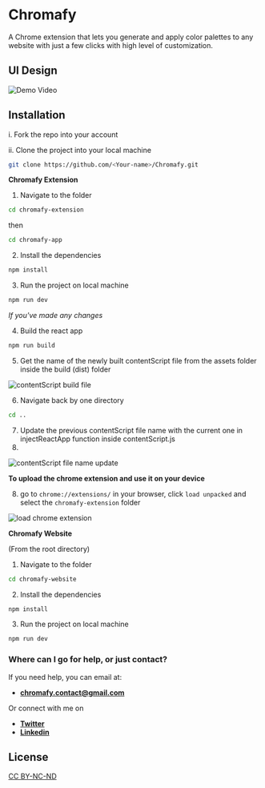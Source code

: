 # Chromafy

A Chrome extension that lets you generate and apply color palettes to any website with just a few clicks with high level of customization.

## UI Design

![Demo Video](https://github.com/PrajwalDhule/Chromafy/assets/89639472/accf8e82-1e40-4f8c-9eee-573e832a1302)


## Installation

i. Fork the repo into your account

ii. Clone the project into your local machine

```sh
git clone https://github.com/<Your-name>/Chromafy.git
```

**Chromafy Extension**

1. Navigate to the folder

```sh
cd chromafy-extension
```
then
```sh
cd chromafy-app
```

2. Install the dependencies

```sh
npm install
```

3. Run the project on local machine

```sh
npm run dev
```

*If you've made any changes*

4. Build the react app

```sh
npm run build
```

5. Get the name of the newly built contentScript file from the assets folder inside the build (dist) folder

![contentScript build file](https://github.com/PrajwalDhule/Chromafy/assets/89639472/64c858d2-3c84-423f-8d34-7901288e8ef4)

6. Navigate back by one directory

```sh
cd ..
```

7. Update the previous contentScript file name with the current one in injectReactApp function inside contentScript.js
8. 
![contentScript file name update](https://github.com/PrajwalDhule/Chromafy/assets/89639472/f1493167-b84e-4eb3-9e4c-f22ae1f70607)

**To upload the chrome extension and use it on your device** 

8. go to ``chrome://extensions/`` in your browser, click ``load unpacked`` and select the ``chromafy-extension`` folder

![load chrome extension](https://github.com/PrajwalDhule/Chromafy/assets/89639472/a28b5600-60d8-46ad-b289-3a458127eccd)



**Chromafy Website**

(From the root directory)

1. Navigate to the folder

```sh
cd chromafy-website
```

2. Install the dependencies

```sh
npm install
```

3. Run the project on local machine

```sh
npm run dev
```

### Where can I go for help, or just contact?

If you need help, you can email at:
- <a href="mailto:chromafy.contact@gmail.com" target="_blank" rel="noopener noreferrer">**chromafy.contact@gmail.com**</a>

Or connect with me on
- <a href="https://twitter.com/prajwaldhule36" target="_blank" rel="noopener noreferrer">**Twitter**</a>
- <a href="https://www.linkedin.com/in/prajwal-dhule" target="_blank" rel="noopener noreferrer">**Linkedin**</a>

## License

[CC BY-NC-ND](LICENSE.md)
